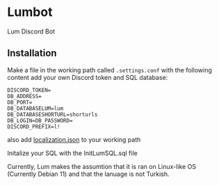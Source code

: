 # Lumbot

Lum Discord Bot

## Installation

Make a file in the working path called `.settings.conf` with the following content add your own Discord token and SQL database:

```
DISCORD_TOKEN=
DB_ADDRESS=
DB_PORT=
DB_DATABASELUM=lum
DB_DATABASESHORTURL=shorturls
DB_LOGIN=DB_PASSWORD=
DISCORD_PREFIX=l!
```

also add [localization.json](https://raw.githubusercontent.com/Slaynash/Lumbot-translations/main/localization.json "localization.json") to your working path

Initalize your SQL with the InitLumSQL.sql file

Currently, Lum makes the assumtion that it is ran on Linux-like OS (Currently Debian 11) and that the lanuage is not Turkish.
